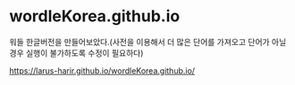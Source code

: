 # wordleKorea.github.io

워들 한글버전을 만들어보았다.(사전을 이용해서 더 많은 단어를 가져오고 단어가 아닐 경우 실행이 불가하도록 수정이 필요하다)

https://larus-harir.github.io/wordleKorea.github.io/
